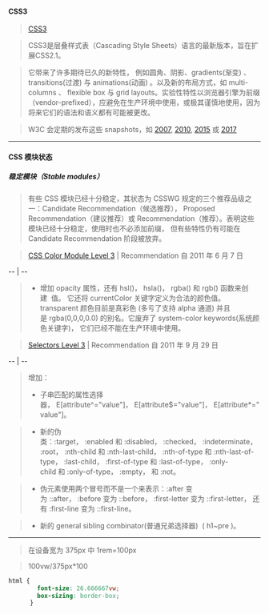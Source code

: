 #### CSS3
>[CSS3](https://developer.mozilla.org/zh-CN/docs/Web/CSS/CSS3)

>CSS3是层叠样式表（Cascading Style Sheets）语言的最新版本，旨在扩展CSS2.1。

>它带来了许多期待已久的新特性， 例如圆角、阴影、gradients(渐变) 、transitions(过渡) 与 animations(动画) 。以及新的布局方式，如 multi-columns 、 flexible box 与 grid layouts。实验性特性以浏览器引擎为前缀（vendor-prefixed），应避免在生产环境中使用，或极其谨慎地使用，因为将来它们的语法和语义都有可能被更改。

>W3C 会定期的发布这些 snapshots，如 [2007][1], [2010][2], [2015][3] 或 [2017][4]

[1]:http://www.w3.org/TR/css-beijing/
[2]:http://www.w3.org/TR/css-2010/
[3]:https://www.w3.org/TR/css-2015/
[4]:https://www.w3.org/TR/css-2017/
***
#### CSS 模块状态
##### 稳定模块（Stable modules）
>有些 CSS 模块已经十分稳定，其状态为 CSSWG 规定的三个推荐品级之一：Candidate Recommendation（候选推荐）， Proposed Recommendation（建议推荐）或 Recommendation（推荐）。表明这些模块已经十分稳定，使用时也不必添加前缀， 但有些特性仍有可能在 Candidate Recommendation 阶段被放弃。

>[CSS Color Module Level 3][5] | Recommendation 自 2011 年 6 月 7 日

-- | --

>- 增加 opacity 属性，还有 hsl()， hsla()， rgba() 和 rgb() 函数来创建 <color> 值。 它还将 currentColor 关键字定义为合法的颜色值。transparent 颜色目前是真彩色 (多亏了支持 alpha 通道) 并且是 rgba(0,0,0,0.0) 的别名。它废弃了 system-color keywords(系统颜色关键字)， 它们已经不能在生产环境中使用。

[5]:https://drafts.csswg.org/css-color-3/

>[Selectors Level 3][6] | Recommendation 自 2011 年 9 月 29 日

-- | --

>增加：
>- 子串匹配的属性选择器， E[attribute^="value"]， E[attribute$="value"]， E[attribute*="value"]。

>- 新的伪类：:target， :enabled 和 :disabled， :checked， :indeterminate， :root， :nth-child 和 :nth-last-child， :nth-of-type 和 :nth-last-of-type， :last-child， :first-of-type 和 :last-of-type， :only-child 和 :only-of-type， :empty， 和 :not。

>- 伪元素使用两个冒号而不是一个来表示：:after 变为 ::after， :before 变为 ::before， :first-letter 变为 ::first-letter， 还有 :first-line 变为 ::first-line。

>- 新的 general sibling combinator(普通兄弟选择器)  ( h1~pre )。

[6]:https://drafts.csswg.org/selectors-3/

***
>在设备宽为 375px 中 1rem=100px

>100vw/375px*100

```css
html {
        font-size: 26.666667vw;
        box-sizing: border-box;
      }
```